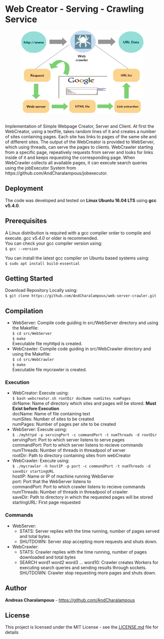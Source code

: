 # Web Creator - Serving - Crawling Service
<p align="center">
  <img width = 400 height = 270 src="web_img.png">
</p>
<br />Implementation of Simple Webpage Creator, Server and Client. At first the WebCreator, using a textfile, takes random lines of it and creates a number of sites containing pages. Each site has links to pages of the same site and of different sites. The output of the WebCreator is provided to WebServer, which using threads, can serve the pages to clients. WebCrawler starting from a specific page, repeatively requests from server and looks for links inside of it and keeps requesting the corresponding page. When WebCrawler collects all available pages, it can execute search queries using the jobExecutor System from https://github.com/AndCharalampous/jobexecutor.

## Deployment

The code was developed and tested on **Linux Ubuntu 16.04 LTS** using **gcc v5.4.0**.

## Prerequisites

A Linux distribution is required with a gcc compiler order to compile and execute. _gcc v5.4.0_ or older is recommended.
<br />You can check your gcc compiler version using:
<br />``` $ gcc --version ```

You can install the latest gcc compiler on Ubuntu based systems using:
<br />``` $ sudo apt install build-essential ``` 

## Getting Started
Download Repository Locally using:
<br /> ```$ git clone https://github.com/AndCharalampous/web-server-crawler.git ```

## Compilation
* WebServer: Compile code guiding in src/WebServer directory and using the Makefile:
<br /> ```$ cd src/WebServer```
<br /> ```$ make```
<br /> Executable file myhttpd is created.
* WebCrawler: Compile code guiding in src/WebCrawler directory and using the Makefile:
<br /> ```$ cd src/WebCrawler```
<br /> ```$ make```
<br /> Executable file mycrawler is created.

### Execution
* WebCreator: Execute using:
<br /> ```$ bash webcreator.sh rootDir docName numSites numPages```
<br />dirName: Name of directory which sites and pages will be stored. **Must Exist before Execution**
<br />docName: Name of file containing text
<br />numSites: Number of sites to be created
<br />numPages: Number of pages per site to be created
* WebServer: Execute using:
<br /> ```$ ./myhttpd -p servingPort -c commandPort -t numThreads -d rootDir```
<br />servingPort: Port to which server listens to serve pages
<br />commandPort: Port to which server listens to recieve commands
<br />numThreads: Number of threads in threadpool of server
<br />rootDir: Path to directory containing sites from webCreator
* WebCrawler: Execute using:
<br /> ```$ ./mycrawler -h hostIP -p port -c commandPort -t numThreads -d saveDir startingURL```
<br />hostIP: Name or IP of machine running WebServer
<br />port: Port that the WebServer listens to
<br />commandPort: Port to which crawler listens to recieve commands
<br />numThreads: Number of threads in threadpool of crawler
<br />saveDir: Path to directory in which the requested pages will be stored
<br />startingURL: First page requested

### Commands
* WebServer:
  * STATS: Server replies with the time running, number of pages served and total bytes.
  * SHUTDOWN: Server stop accepting more requests and shuts down.
* WebCrawler:
  * STATS: Crawler replies with the time running, number of pages downloaded and total bytes
  * SEARCH word1 word2 word3 ... word10: Crawler creates Workers for executing search queries and sending results through sockets.
  SHUTDOWN: Crawler stop requesting more pages and shuts down.

## Author

**Andreas Charalampous** - https://github.com/AndCharalampous

## License

This project is licensed under the MIT License - see the [LICENSE.md](LICENSE.md) file for details
